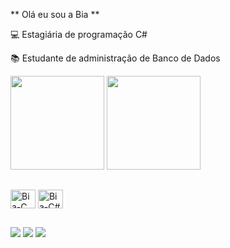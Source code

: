 ** Olá eu sou a Bia **

<p> 💻 Estagiária de programação C# </p>
<p> 📚 Estudante de administração de Banco de Dados </p>

<img height="150em" src="https://github-readme-stats.vercel.app/api?username=BiaFontes&show_icons=true&theme=monokai"/> <img height="150em" src="https://github-readme-stats.vercel.app/api/top-langs/?username=BiaFontes&layout=compact&theme=monokai"/>

##

<img align="center" alt="Bia-C" height="30" width="40" src="https://cdn.jsdelivr.net/gh/devicons/devicon/icons/c/c-original.svg" /> <img align="center" alt="Bia-C#" height="30" width="40" src="https://cdn.jsdelivr.net/gh/devicons/devicon/icons/csharp/csharp-original.svg" />

##

<div>
<a href="https://www.instagram.com/biafonttes" target="_blank"><img src="https://img.shields.io/badge/-Instagram-%23E4405F?style=for-the-badge&logo=instagram&logoColor=white" target="_blank"></a>
<a href = "mailto:fontesmab@gmail.com"><img src="https://img.shields.io/badge/-Gmail-%23333?style=for-the-badge&logo=gmail&logoColor=white" target="_blank"></a>
<a href="https://www.linkedin.com/in/beatriz-fontes-54b15b16aa" target="_blank"><img src="https://img.shields.io/badge/-LinkedIn-%230077B5?style=for-the-badge&logo=linkedin&logoColor=white" target="_blank"></a> 
</div>
